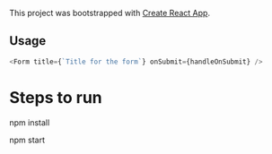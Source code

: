 This project was bootstrapped with [Create React App](https://github.com/facebook/create-react-app).

## Usage

```javascript
<Form title={`Title for the form`} onSubmit={handleOnSubmit} />
```

# Steps to run

npm install 

npm start

